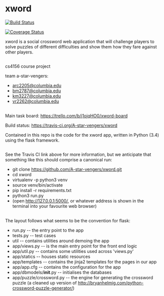 # xword
[![Build Status](https://travis-ci.org/A-star-vengers/xword.svg?branch=master)](https://travis-ci.org/A-star-vengers/xword)

[![Coverage Status](https://coveralls.io/repos/github/A-star-vengers/xword/badge.svg?branch=master)](https://coveralls.io/github/A-star-vengers/xword?branch=master)

xword is a social crossword web application that will challenge players to solve puzzles of different
difficulties and show them how they fare against other players.

##
cs4156 course project

team a-star-vengers:
  * arc2205@columbia.edu
  * bm2787@columbia.edu
  * km3227@columbia.edu
  * vr2262@columbia.edu

##
Main task board:
https://trello.com/b/j1ojqHO0/xword-board

Build status:
https://travis-ci.org/A-star-vengers/xword

Contained in this repo is the code for the xword app, written in Python (3.4) using the flask framework.
##

See the Travis CI link above for more information, but we anticipate that something like this should
comprise a canonical run:

  * git clone https://github.com/A-star-vengers/xword.git
  * cd xword
  * virtualenv -p python3 venv
  * source venv/bin/activate
  * pip install -r requirements.txt
  * python3 run.py
  * (open http://127.0.0.1:5000/, or whatever address is shown in the terminal into your favourite web browser)

##
The layout follows what seems to be the convention for flask:
  * run.py -- the entry point to the app
  * tests.py -- test cases
  * util -- contains utilities around demoing the app
  * app/views.py -- is the main entry point for the front end logic
  * app/util.py -- contains some utilities used across 'views.py'
  * app/statics -- houses static resources
  * app/templates -- contains the jinja2 templates for the pages in our app
  * app/app.cfg -- contains the configuration for the app
  * app/dbmodels/__init__.py -- initialises the databases
  * app/puzzle/crossword.py -- the engine for generating the crossword puzzle (a cleaned up version of http://bryanhelmig.com/python-crossword-puzzle-generator/)
